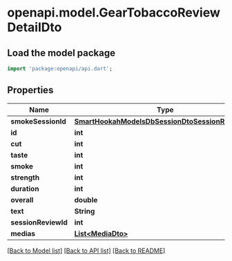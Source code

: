 # openapi.model.GearTobaccoReviewDetailDto

## Load the model package
```dart
import 'package:openapi/api.dart';
```

## Properties
Name | Type | Description | Notes
------------ | ------------- | ------------- | -------------
**smokeSessionId** | [**SmartHookahModelsDbSessionDtoSessionReviewDto**](SmartHookahModelsDbSessionDtoSessionReviewDto.md) |  | [optional] 
**id** | **int** |  | [optional] 
**cut** | **int** |  | [optional] 
**taste** | **int** |  | [optional] 
**smoke** | **int** |  | [optional] 
**strength** | **int** |  | [optional] 
**duration** | **int** |  | [optional] 
**overall** | **double** |  | [optional] 
**text** | **String** |  | [optional] 
**sessionReviewId** | **int** |  | [optional] 
**medias** | [**List&lt;MediaDto&gt;**](MediaDto.md) |  | [optional] 

[[Back to Model list]](../README.md#documentation-for-models) [[Back to API list]](../README.md#documentation-for-api-endpoints) [[Back to README]](../README.md)


